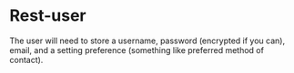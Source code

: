# Rest-user
The user will need to store a username, password (encrypted if you can), email, and a setting preference (something like preferred method of contact).  
